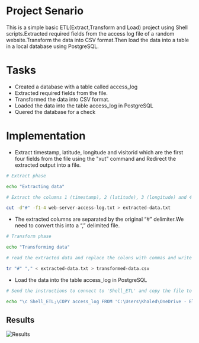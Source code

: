 # Project Senario 

This is a simple basic ETL(Extract,Transform and Load) project using Shell scripts.Extracted required fields from the access log file of a random website.Transform the data into CSV format.Then load the data into a table in a local database using PostgreSQL.

# Tasks
- Created a database with a table called access_log
- Extracted required fields from the file.
- Transformed the data into CSV format.
- Loaded the data into the table access_log in PostgreSQL
- Quered the database for a check

# Implementation
- Extract timestamp, latitude, longitude and visitorid which are the first four fields from the file using the "xut" command and  Redirect the extracted output into a file.
```bash
# Extract phase

echo "Extracting data"

# Extract the columns 1 (timestamp), 2 (latitude), 3 (longitude) and 4 (visitorid)

cut -d"#" -f1-4 web-server-access-log.txt > extracted-data.txt

```

- The extracted columns are separated by the original “#” delimiter.We need to convert this into a “,” delimited file.
```bash
# Transform phase

echo "Transforming data"

# read the extracted data and replace the colons with commas and write it to a csv file

tr "#" "," < extracted-data.txt > transformed-data.csv

```
- Load the data into the table access_log in PostgreSQL
```bash
# Send the instructions to connect to 'Shell_ETL' and copy the file to the table 'access_log' through command pipeline.

echo "\c Shell_ETL;\COPY access_log FROM 'C:\Users\Khaled\OneDrive - Elshorouk Academy\Desktop\Shell_ETL\transformed-data.csv' DELIMITERS ',' CSV HEADER;" | psql --username=postgres --host=localhost

```
## Results
![Results](https://github.com/user-attachments/assets/ad7ab583-a92e-4f2d-8a21-6f7fa8846f5f)
